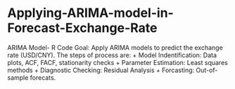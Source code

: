 # Applying-ARIMA-model-in-Forecast-Exchange-Rate
ARIMA Model- R Code 
Goal: Apply ARIMA models to predict the exchange rate (USD/CNY). The steps of process are:
               + Model Indentification: Data plots, ACF, FACF, stationarity checks
               + Parameter Estimation: Least squares methods
               + Diagnostic Checking: Residual Analysis
               + Forcasting: Out-of-sample forecats.
               
               
               
